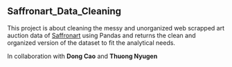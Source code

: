 ## Saffronart_Data_Cleaning

This project is about cleaning the messy and unorganized web scrapped art auction data of [Saffronart](https://www.saffronart.com/) using Pandas and returns the clean and organized version of the dataset to fit the analytical needs.

In collaboration with **Dong Cao** and **Thuong Nyugen**

